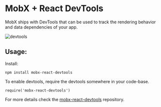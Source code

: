 # MobX + React DevTools

MobX ships with DevTools that can be used to track the rendering behavior and data dependencies of your app.

![devtools](../images/devtools.gif)

## Usage:

Install:

`npm install mobx-react-devtools`

To enable devtools, require the devtools somewhere in your code-base.

`require('mobx-react-devtools')`

For more details check the [mobx-react-devtools](https://github.com/mobxjs/mobx-react-devtools) repository.
